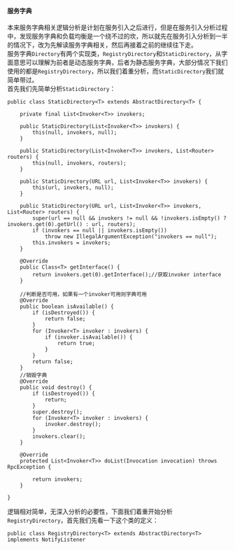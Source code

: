 #### 服务字典
本来服务字典相关逻辑分析是计划在服务引入之后进行，但是在服务引入分析过程中，发现服务字典和负载均衡是一个绕不过的坎，所以就先在服务引入分析到一半的情况下，改为先解读服务字典相关，然后再接着之前的继续往下走。  
服务字典```Directory```有两个实现类，```RegistryDirectory```和```StaticDirectory```，从字面意思可以理解为前者是动态服务字典，后者为静态服务字典，大部分情况下我们使用的都是```RegistryDirectory```，所以我们着重分析，而```StaticDirectory```我们就简单带过。  
首先我们先简单分析```StaticDirectory```：  
```
public class StaticDirectory<T> extends AbstractDirectory<T> {

    private final List<Invoker<T>> invokers;

    public StaticDirectory(List<Invoker<T>> invokers) {
        this(null, invokers, null);
    }

    public StaticDirectory(List<Invoker<T>> invokers, List<Router> routers) {
        this(null, invokers, routers);
    }

    public StaticDirectory(URL url, List<Invoker<T>> invokers) {
        this(url, invokers, null);
    }

    public StaticDirectory(URL url, List<Invoker<T>> invokers, List<Router> routers) {
        super(url == null && invokers != null && !invokers.isEmpty() ? invokers.get(0).getUrl() : url, routers);
        if (invokers == null || invokers.isEmpty())
            throw new IllegalArgumentException("invokers == null");
        this.invokers = invokers;
    }

    @Override
    public Class<T> getInterface() {
        return invokers.get(0).getInterface();//获取invoker interface
    }

    //判断是否可用，如果有一个invoker可用则字典可用
    @Override
    public boolean isAvailable() {
        if (isDestroyed()) {
            return false;
        }
        for (Invoker<T> invoker : invokers) {
            if (invoker.isAvailable()) {
                return true;
            }
        }
        return false;
    }
    //销毁字典
    @Override
    public void destroy() {
        if (isDestroyed()) {
            return;
        }
        super.destroy();
        for (Invoker<T> invoker : invokers) {
            invoker.destroy();
        }
        invokers.clear();
    }

    @Override
    protected List<Invoker<T>> doList(Invocation invocation) throws RpcException {

        return invokers;
    }

}
```
逻辑相对简单，无深入分析的必要性，下面我们着重开始分析```RegistryDirectory```，首先我们先看一下这个类的定义：
```
public class RegistryDirectory<T> extends AbstractDirectory<T> implements NotifyListener
```